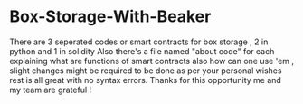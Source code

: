 # Box-Storage-With-Beaker

There are 3 seperated codes or smart contracts for box storage , 2 in python and 1 in solidity
Also there's a file named "about code" for each explaining what are functions of smart contracts also how can one use 'em , slight changes might be required to be done as per your personal wishes rest is all great with no syntax errors.
Thanks for this opportunity me and my team are grateful !

